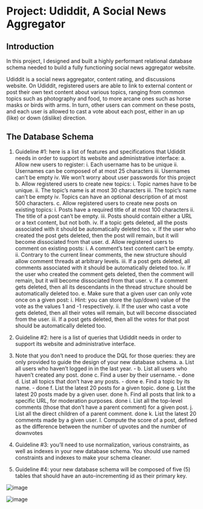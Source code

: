 # Project: Udiddit, A Social News Aggregator

## Introduction

In this project, I designed and built a highly performant relational database schema needed to build a fully functioning social news aggregator website.

Udiddit is a social news aggregator, content rating, and discussions website. On Udiddit, registered users are able to link to external content or post their own text content about various topics, ranging from common topics such as photography and food, to more arcane ones such as horse masks or birds with arms. In turn, other users can comment on these posts, and each user is allowed to cast a vote about each post, either in an up (like) or down (dislike) direction.

## The Database Schema

1.	Guideline #1: here is a list of features and specifications that Udiddit needs in order to support its website and administrative interface:
a.	Allow new users to register:
i.	Each username has to be unique
ii.	Usernames can be composed of at most 25 characters
iii.	Usernames can’t be empty
iv.	We won’t worry about user passwords for this project
b.	Allow registered users to create new topics:
i.	Topic names have to be unique.
ii.	The topic’s name is at most 30 characters
iii.	The topic’s name can’t be empty
iv.	Topics can have an optional description of at most 500 characters.
c.	Allow registered users to create new posts on existing topics:
i.	Posts have a required title of at most 100 characters
ii.	The title of a post can’t be empty.
iii.	Posts should contain either a URL or a text content, but not both.
iv.	If a topic gets deleted, all the posts associated with it should be automatically deleted too.
v.	If the user who created the post gets deleted, then the post will remain, but it will become dissociated from that user.
d.	Allow registered users to comment on existing posts:
i.	A comment’s text content can’t be empty.
ii.	Contrary to the current linear comments, the new structure should allow comment threads at arbitrary levels.
iii.	If a post gets deleted, all comments associated with it should be automatically deleted too.
iv.	If the user who created the comment gets deleted, then the comment will remain, but it will become dissociated from that user.
v.	If a comment gets deleted, then all its descendants in the thread structure should be automatically deleted too.
e.	Make sure that a given user can only vote once on a given post:
i.	Hint: you can store the (up/down) value of the vote as the values 1 and -1 respectively.
ii.	If the user who cast a vote gets deleted, then all their votes will remain, but will become dissociated from the user.
iii.	If a post gets deleted, then all the votes for that post should be automatically deleted too.

2.	Guideline #2: here is a list of queries that Udiddit needs in order to support its website and administrative interface.
3.	Note that you don’t need to produce the DQL for those queries: they are only provided to guide the design of your new database schema.
a.	List all users who haven’t logged in in the last year. -
b.	List all users who haven’t created any post.  done
c.	Find a user by their username. - done
d.	List all topics that don’t have any posts. - done
e.	Find a topic by its name. - done
f.	List the latest 20 posts for a given topic.  done
g.	List the latest 20 posts made by a given user. done
h.	Find all posts that link to a specific URL, for moderation purposes. done
i.	List all the top-level comments (those that don’t have a parent comment) for a given post.
j.	List all the direct children of a parent comment. done
k.	List the latest 20 comments made by a given user.
l.	Compute the score of a post, defined as the difference between the number of upvotes and the number of downvotes

4.	Guideline #3: you’ll need to use normalization, various constraints, as well as indexes in your new database schema.
   You should use named constraints and indexes to make your schema cleaner.

5.	Guideline #4: your new database schema will be composed of five (5) tables that should have an auto-incrementing id as their primary key.

![image](https://github.com/user-attachments/assets/f3503be6-826e-4b1e-a288-ed26476aa477)




![image](https://github.com/user-attachments/assets/7012c9c0-5a23-47b2-8a14-1bb124c8bf65)

